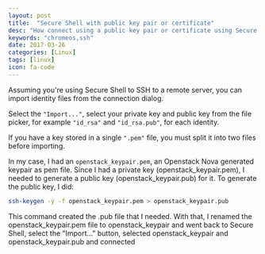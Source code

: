 ```yaml
---
layout: post
title:  "Secure Shell with public key pair or certificate"
desc: "How connect using a public key pair or certificate using Secure Shell on ChromeOS"
keywords: "chromeos,ssh"
date: 2017-03-26
categories: [Linux]
tags: [linux]
icon: fa-code
---
```


Assuming you're using Secure Shell to SSH to a remote server,
you can import identity files from the connection dialog. 

Select the `"Import..."`, select your private key and public
key from the file picker, for example `"id_rsa"` and `"id_rsa.pub"`, for each identity.

If you have a key stored in a single `".pem"` file, you must split it into two files before importing.

In my case, I had an `openstack_keypair.pem`, an Openstack Nova generated keypair as pem
file. Since I had a private key (openstack_keypair.pem), I needed to
generate a public key (openstack_keypair.pub) for it. To generate the public
key, I did: 

```bash
ssh-keygen -y -f openstack_keypair.pem > openstack_keypair.pub
```

This command created the .pub file that I needed. With that, I renamed the openstack_keypair.pem
file to openstack_keypair and went back to Secure Shell, select the
"Import..." button, selected openstack_keypair and openstack_keypair.pub and
connected

